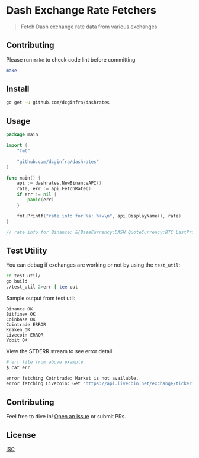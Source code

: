 # Dash Exchange Rate Fetchers

> Fetch Dash exchange rate data from various exchanges


## Contributing

Please run `make` to check code lint before committing

```sh
make
```

## Install

```sh
go get -u github.com/dcginfra/dashrates
```

## Usage

```go
package main

import (
	"fmt"

	"github.com/dcginfra/dashrates"
)

func main() {
	api := dashrates.NewBinanceAPI()
	rate, err := api.FetchRate()
	if err != nil {
		panic(err)
	}

	fmt.Printf("rate info for %s: %+v\n", api.DisplayName(), rate)
}

// rate info for Binance: &{BaseCurrency:DASH QuoteCurrency:BTC LastPrice:0.008977 BaseAssetVolume:0 FetchTime:2019-08-19 16:03:48.054294 -0300 -03 m=+1.817687680}
```

## Test Utility

You can debug if exchanges are working or not by using the `test_util`:

```sh
cd test_util/
go build
./test_util 2>err | tee out
```

Sample output from test util:

```
Binance OK
Bitfinex OK
Coinbase OK
Cointrade ERROR
Kraken OK
Livecoin ERROR
Yobit OK
```

View the STDERR stream to see error detail:

```sh
# err file from above example
$ cat err

error fetching Cointrade: Market is not available.
error fetching Livecoin: Get "https://api.livecoin.net/exchange/ticker?currencyPair=DASH/USD": dial tcp: lookup api.livecoin.net: no such host
```

## Contributing

Feel free to dive in! [Open an issue](https://github.com/dcginfra/dashrates/issues/new) or submit PRs.

## License

[ISC](LICENSE)
